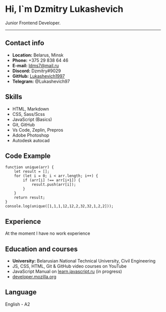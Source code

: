 # Hi, I`m Dzmitry Lukashevich

Junior Frontend Developer.

---

## Contact info

- **Location:** Belarus, Minsk
- **Phone:** +375 29 838 64 46
- **E-mail:** ldms7@mail.ru
- **Discord:** Dzmitry#9029
- **GitHub:** [Lukashevich1997](https://github.com/Lukashevich1997)
- **Telegram:** @Lukashevich97

## Skills

- HTML, Markdown
- CSS, Sass/Scss
- JavaScript (Basics)
- Git, GitHub
- Vs Code, Zeplin, Prepros
- Adobe Photoshop
- Autodesk autocad

## Code Example

```
function unique(arr) {
    let result = [];
    for (let i = 0; i < arr.length; i++) {
        if (arr[i] !== arr[i+1]) {
            result.push(arr[i]);
        }
    }
    return result;
}
console.log(unique([1,1,1,12,12,2,32,32,1,2,2]));
```

## Experience

At the moment I have no work experience

## Education and courses

- **University:** Belarusian National Technical University, Civil Engineering
- JS, CSS, HTML, Git & GitHub video courses on YouTube
- JavaScript Manual on [learn.javascript.ru](https://learn.javascript.ru/) (in progress)
- [developer.mozilla.org](https://developer.mozilla.org/ru/docs/Learn)

## Language

English - A2
